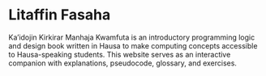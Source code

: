 # Litaffin Fasaha
Ka’idojin Kirkirar Manhaja Kwamfuta is an introductory programming logic and design book written in Hausa to make computing concepts accessible to Hausa-speaking students. This website serves as an interactive companion with explanations, pseudocode, glossary, and exercises.
